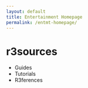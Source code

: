 ```yaml
---
layout: default
title: Entertainment Homepage
permalink: /entmt-homepage/
---
```

# r3sources
- Guides
- Tutorials
- R3ferences
